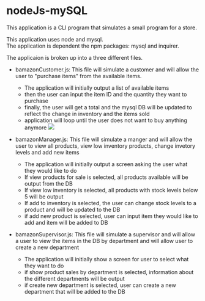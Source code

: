 # nodeJs-mySQL

This application is a CLI program that simulates a small program for a store.

This application uses node and mysql.  
The application is dependent the npm packages: mysql and inquirer.

The applicaion is broken up into a three different files.
* bamazonCustomer.js: This file will simulate a customer and will allow the user to "purchase items" from the available items.
    * The application will initially output a list of available items
    * then the user can input the item ID and the quantity they want to purchase
    * finally, the user will get a total and the mysql DB will be updated to reflect the change in inventory and the items sold
    * application will loop until the user does not want to buy anything anymore
    ![](./Gifs/bamazonCustomerGif.gif)

* bamazonManager.js: This file will simulate a manger and will allow the user to view all products, view low inventory products, change invetory levels and add new items
    * The application will initially output a screen asking the user what they would like to do 
    * If view products for sale is selected, all products available will be output from the DB
    * If view low inventory is selected, all products with stock levels below 5 will be output
    * If add to inventory is selected, the user can change stock levels to a product and will be updated to the DB
    * if add new product is selected, user can input item they would like to add and item will be added to DB

* bamazonSupervisor.js: This file will simulate a supervisor and will allow a user to view the items in the DB by department and will allow user to create a new department
    * The application will initially show a screen for user to select what they want to do
    * if show product sales by department is selected, information about the different departments will be output
    * if create new department is selected, user can create a new department that will be added to the DB